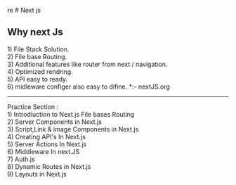 re # Next js
<h2>Why next Js</h2>
1) File Stack Solution. <br>
2) File base Routing. <br>
3) Additional features like router from next / navigation. <br>
4) Optimized rendring. <br>
5) API easy to ready. <br>
6) midleware configer also easy to difine.
*:- nextJS.org
<hr>
 Practice Section : <br>
 1) Introdiuction to Next.js File bases Routing <br>
 2) Server Components in Next.js <br>
 3) Script,Link & image Components in Next.js <br>
 4) Creating API's In Next.js <br>
 5) Server Actions In Next.js <br>
 6) Middleware In next.JS   <br>
 7) Auth.js <br>
 8) Dynamic Routes in Next.js  <br>
 9) Layouts in Next.js
